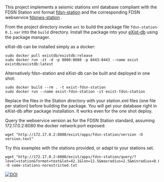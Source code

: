 This project implements a seismic stations xml database compliant with the FDSN Station xml format [fdsn-station](https://www.fdsn.org/xml/station/fdsn-station-1.1.xsd)
and the corresponding FDSN webservice [fdsnws-station](https://www.fdsn.org/webservices/) .


From the project directory invoke ``ant`` to build the package file ``fdsn-station-0.1.xar`` into the ``build`` directory.
Install the package into your [eXist-db](http://exist-db.org/exist/apps/homepage/index.html) using the package manager.
 
eXist-db can be installed simply as a docker:

```
sudo docker pull existdb/existdb:release
sudo docker run -it -d -p 8080:8080 -p 8443:8443 --name exist existdb/existdb:latest
```

Alternatively fdsn-station and eXist-db can be built and deployed in one shot:

```
sudo docker build --rm . -t exist-fdsn-station
sudo docker run --name exist-fdsn-station -it exist-fdsn-station
``` 


Replace the files in the Station directory with your station.xml files (one file per station) before building the package. You will get your database right in eXist-db after package installation. It works even for the one shot deploy.
 
Query the webservice version as for the FDSN Station standard, assuming 172.17.0.2:8080 the docker network:port exposed:

```
wget "http://172.17.0.2:8080/exist/apps/fdsn-station/version -O version.text" 

```
Try this examples with the stations provided, or adapt to your stations set.

```
wget "http://172.17.0.2:8080/exist/apps/fdsn-station/query/?level=station&format=text&lat=42.1&lon=12.5&maxradius=2.5&minradius=0.001&includerestricted=false" -O some-stations-norestricted.txt 
```

[![DOI](https://zenodo.org/badge/317600375.svg)](https://zenodo.org/badge/latestdoi/317600375)
